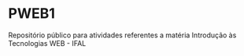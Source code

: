 # PWEB1
Repositório público para atividades referentes a matéria Introdução às Tecnologias WEB - IFAL
